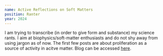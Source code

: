 ```yaml
---
name: Active Reflections on Soft Matters
position: Ranter
year: 2024
---
```

I am trying to transcribe (in order to give form and substance) my science rants. I aim at biophysics/soft-matter enthusiasts and do not shy away from using jargon as of now. The first few posts are about proliferation as a source of activity in acitve matter. Blog can be accessed [here](https://softactivematters.blogspot.com).